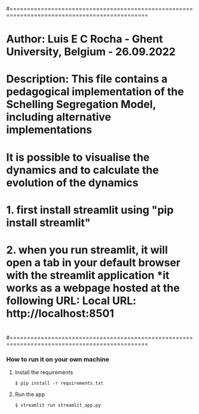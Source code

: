 #==============================================================================================
# Author: Luis E C Rocha - Ghent University, Belgium - 26.09.2022
#
# Description:  This file contains a pedagogical implementation of the Schelling Segregation Model, including alternative implementations
#               It is possible to visualise the dynamics and to calculate the evolution of the dynamics
#               1. first install streamlit using "pip install streamlit" 
#               2. when you run streamlit, it will open a tab in your default browser with the streamlit application *it works as a webpage hosted at the following URL:  Local URL: http://localhost:8501
#
#==============================================================================================

### How to run it on your own machine

1. Install the requirements

   ```
   $ pip install -r requirements.txt
   ```

2. Run the app

   ```
   $ streamlit run streamlit_app.py
   ```
